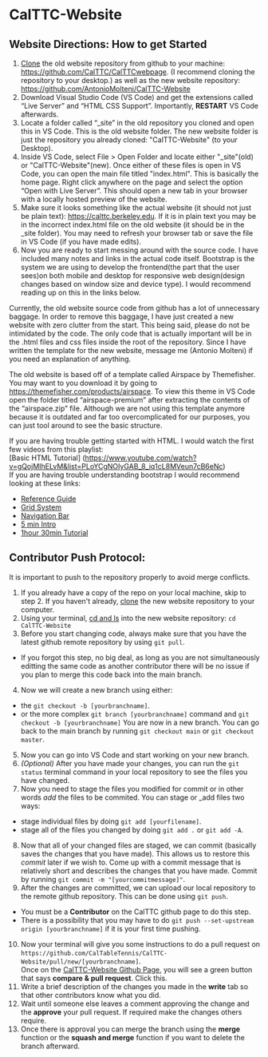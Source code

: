 # CalTTC-Website

## Website Directions: How to get Started

1. [Clone](https://docs.github.com/en/repositories/creating-and-managing-repositories/cloning-a-repository) the old website repository from github to your machine: https://github.com/CalTTC/CalTTCwebpage. (I recommend cloning the repository to your desktop.)
as well as the new website repository: https://github.com/AntonioMolteni/CalTTC-Website
2. Download Visual Studio Code (VS Code) and get the extensions called “Live Server” and “HTML CSS Support”. Importantly, __RESTART__ VS Code afterwards.
3. Locate a folder called “_site” in the old repository you cloned and open this in VS Code. This is the old website folder.  The new website folder is just the repository you already cloned: "CalTTC-Website" (to your Desktop).
4. Inside VS Code, select File > Open Folder and locate either "_site"(old) or "CalTTC-Website"(new). Once either of these files is open in VS Code, you can open the main file titled "index.html".  This is basically the home page. Right click anywhere on the page and select the option “Open with Live Server”.  This should open a new tab in your browser with a locally hosted preview of the website. 
5. Make sure it looks something like the actual website (it should not just be plain text): https://calttc.berkeley.edu.  If it is in plain text you may be in the incorrect index.html file on the old website (it should be in the _site folder). You may need to refresh your browser tab or save the file in VS Code (if you have made edits).
6. Now you are ready to start messing around with the source code. I have included many notes and links in the actual code itself.  Bootstrap is the system we are using to develop the frontend(the part that the user sees)on both mobile and desktop for responsive web design(design changes based on window size and device type).  I would recommend reading up on this in the links below.

Currently, the old website source code from github has a lot of unnecessary baggage.  In order to remove this baggage, I have just created a new website with zero clutter from the start.  This being said, please do not be intimidated by the code.  The only code that is actually important will be in the .html files and css files inside the root of the repository.  Since I have written the template for the new website, message me (Antonio Molteni) if you need an explanation of anything.

The old website is based off of a template called Airspace by Themefisher.  You may want to you download it by going to https://themefisher.com/products/airspace.  To view this theme in VS Code open the folder titled “airspace-premium” after extracting the contents of the “airspace.zip” file.  Although we are not using this template anymore because it is outdated and far too overcomplicated for our purposes, you can just tool around to see the basic structure. 

If you are having trouble getting started with HTML.  I would watch the first few videos from this playlist:    
[Basic HTML Tutorial] (https://www.youtube.com/watch?v=gQojMIhELvM&list=PLoYCgNOIyGAB_8_iq1cL8MVeun7cB6eNc)    
If you are having trouble understanding bootstrap I would recommend looking at these links:  
* [Reference Guide](https://www.w3schools.com/bootstrap4/bootstrap_ref_all_classes.asp)      
* [Grid System](https://www.w3schools.com/bootstrap4/bootstrap_grid_system.asp)    
* [Navigation Bar](https://www.w3schools.com/bootstrap4/bootstrap_navbar.asp)    
* [5 min Intro](https://www.youtube.com/watch?v=yalxT0PEx8c)    
* [1hour 30min Tutorial](https://www.youtube.com/watch?v=9cKsq14Kfsw)  


## Contributor Push Protocol:

It is important to push to the repository properly to avoid merge conflicts.

1. If you already have a copy of the repo on your local machine, skip to step 2. If you haven't already, [clone](https://docs.github.com/en/repositories/creating-and-managing-repositories/cloning-a-repository) the new website repository to your computer.
2. Using your terminal, [cd and ls](https://tutorials.codebar.io/command-line/introduction/tutorial.html) into the new website repository: `cd CalTTC-Website`
3. Before you start changing code, always make sure that you have the latest github remote repository by using `git pull`.
* If you forgot this step, no big deal, as long as you are not simultaneously editting the same code as another contributor there will be no issue if you plan to merge this code back into the main branch.
4. Now we will create a new branch using either:
* the `git checkout -b [yourbranchname]`.
* or the more complex `git branch [yourbranchname]` command and `git checkout -b [yourbranchname]`
You are now in a new branch.  You can go back to the main branch by running `git checkout main` or `git checkout master`.
5. Now you can go into VS Code and start working on your new branch. 
6. _(Optional)_ After you have made your changes, you can run the `git status` terminal command in your local repository to see the files you have changed.
7. Now you need to stage the files you modified for commit or in other words _add_ the files to be commited. You can stage or _add files two ways:
* stage individual files by doing `git add [yourfilename]`.    
* stage all of the files you changed by doing `git add .` or `git add -A`.    
8. Now that all of your changed files are staged, we can commit (basically saves the changes that you have made).  This allows us to restore this _commit_ later if we wish to.  Come up with a commit message that is relatively short and describes the changes that you have made.  Commit by running `git commit -m "[yourcommitmessage]"`. 
9. After the changes are committed, we can upload our local repository to the remote github repository.  This can be done using `git push`.
* You must be a __Contributor__ on the CalTTC github page to do this step.  
* There is a possibility that you may have to do `git push --set-upstream origin [yourbranchname]` if it is your first time pushing.
10. Now your terminal will give you some instructions to do a pull request on `https://github.com/CalTableTennis/CalTTC-Website/pull/new/[yourbranchname]`.    
Once on the [CalTTC-Website Github Page](https://github.com/CalTableTennis/CalTTC-Website), you will see a green button that says __compare & pull request__.  Click this.
11. Write a brief description of the changes you made in the __write__ tab so that other contributors know what you did.
12. Wait until someone else leaves a comment approving the change and the __approve__ your pull request.  If required make the changes others require. 
13. Once there is approval you can merge the branch using the __merge__ function or the __squash and merge__ function if you want to delete the branch afterward. 